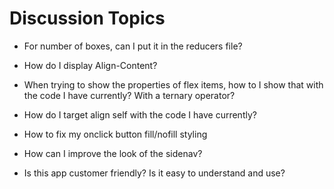 # Discussion Topics

- For number of boxes, can I put it in the reducers file?
- How do I display Align-Content?

- When trying to show the properties of flex items, how to I show that with the code I have currently? With a ternary operator?
- How do I target align self with the code I have currently?

- How to fix my onclick button fill/nofill styling
- How can I improve the look of the sidenav?
- Is this app customer friendly? Is it easy to understand and use?
